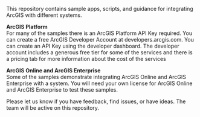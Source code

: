 This repository contains sample apps, scripts, and guidance for integrating ArcGIS with different systems.

**ArcGIS Platform**</br>
For many of the samples there is an ArcGIS Platform API Key required. You can create a free ArcGIS Developer Account at developers.arcgis.com. You can create an API Key using the developer dashboard. The developer account includes a generous free tier for some of the services and there is a pricing tab for more information about the cost of the services

**ArcGIS Online and ArcGIS Enterprise**</br>
Some of the samples demonstrate integrating ArcGIS Online and ArcGIS Enterprise with a system. You will need your own license for ArcGIS Online and ArcGIS Enterprise to test these samples.

Please let us know if you have feedback, find issues, or have ideas. The team will be active on this repository.
